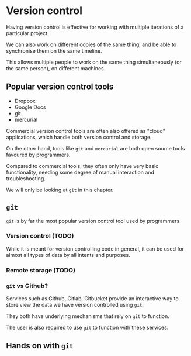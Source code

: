 # Version control

Having version control is effective for working with multiple iterations of a particular project.

We can also work on different copies of the same thing, and be able to synchronise them on the same timeline.

This allows multiple people to work on the same thing simultaneously (or the same person), on different machines.

## Popular version control tools

- Dropbox
- Google Docs
- git
- mercurial

Commercial version control tools are often also offered as "cloud" applications, which handle both version control and storage.

On the other hand, tools like `git` and `mercurial` are both open source tools favoured by programmers.

Compared to commercial tools, they often only have very basic functionality, needing some degree of manual interaction and troubleshooting.

We will only be looking at `git` in this chapter.

## `git`

`git` is by far the most popular version control tool used by programmers.

### Version control (TODO)

While it is meant for version controlling code in general, it can be used for almost all types of data by all intents and purposes.

### Remote storage (TODO)

### `git` vs Github?

Services such as Github, Gitlab, Gitbucket provide an interactive way to store view the data we have version controlled using `git`.

They both have underlying mechanisms that rely on `git` to function.

The user is also required to use `git` to function with these services.

## Hands on with `git`
